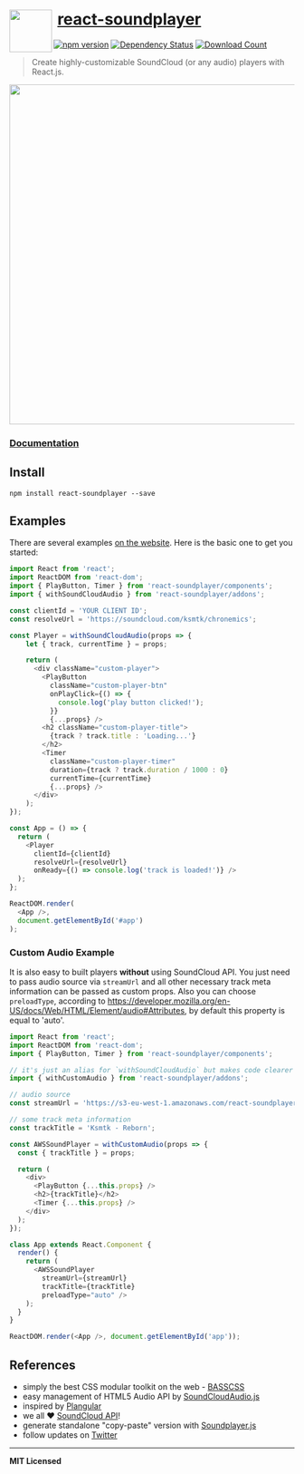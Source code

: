 # <img src="http://www.officialpsds.com/images/thumbs/Soundcloud-Logo-psd47614.png" width="75" align="left">&nbsp;[react-soundplayer](http://labs.voronianski.com/react-soundplayer) 
[![npm version](http://badge.fury.io/js/react-soundplayer.svg)](http://badge.fury.io/js/react-soundplayer) 
[![Dependency Status](http://david-dm.org/kosmetism/react-soundplayer.svg)](http://david-dm.org/kosmetism/react-soundplayer) 
[![Download Count](http://img.shields.io/npm/dm/react-soundplayer.svg?style=flat)](http://www.npmjs.com/package/react-soundplayer)

> Create highly-customizable SoundCloud (or any audio) players with React.js.

[<img src="https://user-images.githubusercontent.com/974035/31037146-c21d53e2-a56f-11e7-9cd4-b4784f99040c.png" width="600" />](http://labs.voronianski.com/react-soundplayer#ExamplePlayers)

### [Documentation](http://labs.voronianski.com/react-soundplayer)

## Install

```
npm install react-soundplayer --save
```

## Examples

There are several examples [on the website](http://labs.voronianski.com/react-soundplayer/#ExamplePlayers). Here is the basic one to get you started:

```javascript
import React from 'react';
import ReactDOM from 'react-dom';
import { PlayButton, Timer } from 'react-soundplayer/components';
import { withSoundCloudAudio } from 'react-soundplayer/addons';

const clientId = 'YOUR CLIENT ID';
const resolveUrl = 'https://soundcloud.com/ksmtk/chronemics';

const Player = withSoundCloudAudio(props => {
    let { track, currentTime } = props;

    return (
      <div className="custom-player">
        <PlayButton
          className="custom-player-btn"
          onPlayClick={() => {
            console.log('play button clicked!');
          }}
          {...props} />
        <h2 className="custom-player-title">
          {track ? track.title : 'Loading...'}
        </h2>
        <Timer 
          className="custom-player-timer"
          duration={track ? track.duration / 1000 : 0} 
          currentTime={currentTime} 
          {...props} />
      </div>
    );
});

const App = () => {
  return (
    <Player
      clientId={clientId}
      resolveUrl={resolveUrl}
      onReady={() => console.log('track is loaded!')} />
  );
};

ReactDOM.render(
  <App />, 
  document.getElementById('#app')
);
```

### Custom Audio Example

It is also easy to built players **without** using SoundCloud API. You just need to pass audio source via `streamUrl` and all other necessary track meta information can be passed as custom props. Also you can choose `preloadType`, according to https://developer.mozilla.org/en-US/docs/Web/HTML/Element/audio#Attributes, by default this property is equal to 'auto'.

```js
import React from 'react';
import ReactDOM from 'react-dom';
import { PlayButton, Timer } from 'react-soundplayer/components';

// it's just an alias for `withSoundCloudAudio` but makes code clearer
import { withCustomAudio } from 'react-soundplayer/addons';

// audio source
const streamUrl = 'https://s3-eu-west-1.amazonaws.com/react-soundplayer-examples/ksmtk-reborn-edit.mp3';

// some track meta information
const trackTitle = 'Ksmtk - Reborn';

const AWSSoundPlayer = withCustomAudio(props => {
  const { trackTitle } = props;

  return (
    <div>
      <PlayButton {...this.props} />
      <h2>{trackTitle}</h2>
      <Timer {...this.props} />
    </div>
  );
});

class App extends React.Component {
  render() {
    return (
      <AWSSoundPlayer
        streamUrl={streamUrl}
        trackTitle={trackTitle} 
        preloadType="auto" />
    );
  }
}

ReactDOM.render(<App />, document.getElementById('app'));
```

## References

- simply the best CSS modular toolkit on the web - [BASSCSS](http://www.basscss.com/)
- easy management of HTML5 Audio API by [SoundCloudAudio.js](https://github.com/voronianski/soundcloud-audio.js/)
- inspired by [Plangular](http://jxnblk.com/plangular/)
- we all :heart: [SoundCloud API](https://developers.soundcloud.com/docs/api/reference)!
- generate standalone "copy-paste" version with [Soundplayer.js](labs.voronianski.com/get-soundplayer)
- follow updates on [Twitter](https://twitter.com/voronianski)

---

**MIT Licensed**
